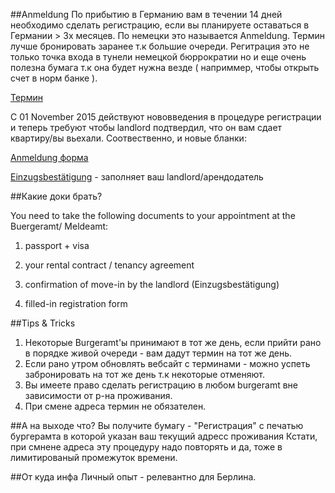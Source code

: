 ##Anmeldung
По прибытию в Германию вам в течении 14 дней необходимо сделать регистрацию, если вы планируете оставаться в Германии > 3х месяцев. 
По немецки это называется Anmeldung. Термин лучше бронировать заранее т.к большие очереди. 
Регитрация это не только точка входа в тунели немецкой бюррократии но и еще очень полезна бумага т.к она будет нужна везде ( наприммер, чтобы открыть счет в норм банке ).

[Термин](https://service.berlin.de/dienstleistung/120686/)

C 01 November 2015 действуют нововведения в процедуре регистрации и теперь требуют чтобы landlord подтвердил, что он вам сдает квартиру/вы вьехали.
Соотвественно, и новые бланки:

[Anmeldung форма](http://www.berlin.de/formularserver/formular.php?402608)

[Einzugsbestätigung](http://www.berlin.de/formularserver/formular.php?402544) - заполняет ваш landlord/арендодатель

##Какие доки брать?

You need to take the following documents to your appointment at the Buergeramt/ Meldeamt:

1. passport + visa

2. your rental contract / tenancy agreement

3. confirmation of move-in by the landlord (Einzugsbestätigung)

4. filled-in registration form

##Tips & Tricks

1. Некоторые Burgeramt'ы принимают в тот же день, если прийти рано в порядке живой очереди - вам дадут термин на тот же день.
2. Если рано утром обновлять вебсайт с терминами - можно успеть забронировать на тот же день т.к некоторые отменяют.
3. Вы имеете право сделать регистрацию в любом burgeramt вне зависимости от р-на проживания.
4. При смене адреса термин не обязателен.

##А на выходе что?
Вы получите бумагу - "Регистрация" с печатью бургерамта в которой указан ваш текущий адресс проживания Кстати, при смнене адреса эту процедуру надо повторять и да, тоже в лимитированый промежуток времени.

##От куда инфа
Личный опыт - релевантно для Берлина.
